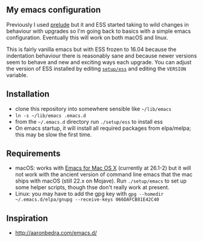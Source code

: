 ## My emacs configuration

Previously I used [prelude](https://github.com/bbatsov/prelude) but it and ESS started taking to wild changes in behaviour with upgrades so I'm going back to basics with a simple emacs configuration.  Eventually this will work on both macOS and linux.

This is fairly vanilla emacs but with ESS frozen to 16.04 because the indentation behaviour there is reasonably sane and because newer versions seem to behave and new and exciting ways each upgrade.  You can adjust the version of ESS installed by editing [`setup/ess`](setup/ess) and editing the `VERSION` variable.

## Installation

* clone this repository into somewhere sensible like `~/lib/emacs`
* `ln -s ~/lib/emacs .emacs.d`
* from the `~/.emacs.d` directory run `./setup/ess` to install ess
* On emacs startup, it will install all required packages from elpa/melpa; this may be slow the first time.

## Requirements

* macOS: works with [Emacs for Mac OS X](https://emacsformacosx.com/) (currently at 26.1-2) but it will not work with the ancient version of command line emacs that the mac ships with macOS (still 22.x on Mojave).  Run `./setup/emacs` to set up some helper scripts, though thse don't really work at present.
* Linux: you may have to add the gpg key with `gpg --homedir ~/.emacs.d/elpa/gnupg --receive-keys 066DAFCB81E42C40`

## Inspiration

* http://aaronbedra.com/emacs.d/

